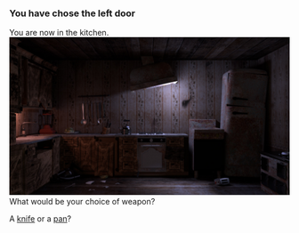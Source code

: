 ### You have chose the left door

You are now in the kitchen.  
![](../pictures/kitchen.jpg)  
What would be your choice of weapon?

A [knife](knife.md) or a [pan](pan.md)?
